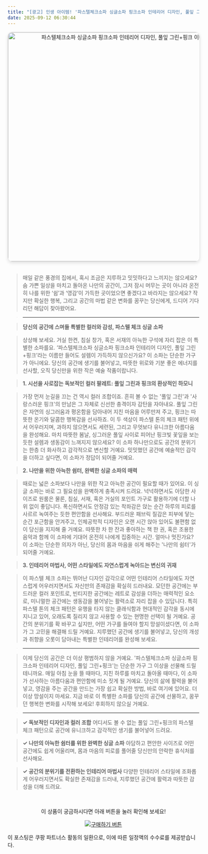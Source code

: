 ```yaml
---
title: "[광고] 인생 아이템! '파스텔체크소파 싱글소파 핑크소파 인테리어 디자인, 풀잎 그린+핑크'을(를) 만나보세요."
date: 2025-09-12 06:30:44
---
```


<div align="center">
    <a href="https://link.coupang.com/re/AFFSDP?lptag=AF8916626&pageKey=8992424209&itemId=26342987939&vendorItemId=93320037225&traceid=V0-153-e2520ad4e639e119&clickBeacon=f59bcb20-8fa1-11f0-a8ca-399cbbb96f45%7E3&requestid=20250912153022143071679249&token=31850C%7CMIXED" target="_blank">
        <img src="https://ads-partners.coupang.com/image1/YRs1XdfhtdzL0GUEYRDgS3MP0NSVNaPX22_7UExtkE-kN2KfXlTu3kw1rytVNqhC06CeW0mhFBTM1Nk56M6EkMA9hVt3qBJUktPbTGx0T_wUCVY4fupGZ3AS2MlRlugr51wMLMmFxQXeU0oTsacYQ7KkQaA6G7JDIypJLtDPDJopSXoksSui5Xym2U_lxrpv35nlUhFidV3HrdXsw7v0sAyX0fLpqEgiRWotKcQdssrBoNoxv6SsBAqg-RUigIEGxKcppYxoHcz9y7kCMf73c19wHwBCimgxJyeeUSU93xtbt0SbrOS1gnJ_wg==" alt="파스텔체크소파 싱글소파 핑크소파 인테리어 디자인, 풀잎 그린+핑크 이미지" width="600" style="max-width: 100%; height: auto; border-radius: 12px; border: 1px solid #e0e0e0; box-shadow: 0 4px 8px rgba(0,0,0,0.1);">
    </a>
</div>
<br>

> 매일 같은 풍경의 집에서, 혹시 조금은 지루하고 밋밋하다고 느끼지는 않으세요? 숨 가쁜 일상을 마치고 돌아온 나만의 공간이, 그저 잠시 머무는 곳이 아니라 온전히 나를 위한 ‘쉼’과 ‘영감’이 가득한 곳이었으면 좋겠다고 바라지는 않으세요? 작지만 확실한 행복, 그리고 공간의 마법 같은 변화를 꿈꾸는 당신에게, 드디어 기다리던 해답이 찾아왔어요.

> ***

> **당신의 공간에 스며들 특별한 컬러와 감성, 파스텔 체크 싱글 소파**

> 상상해 보세요. 거실 한켠, 침실 창가, 혹은 서재의 아늑한 구석에 자리 잡은 이 특별한 소파를요. ‘파스텔체크소파 싱글소파 핑크소파 인테리어 디자인, 풀잎 그린+핑크’라는 이름만 들어도 설렘이 가득하지 않으신가요? 이 소파는 단순한 가구가 아니에요. 당신의 공간에 생기를 불어넣고, 따뜻한 위로와 기분 좋은 에너지를 선사할, 오직 당신만을 위한 작은 예술 작품이랍니다.

> **1. 시선을 사로잡는 독보적인 컬러 팔레트: 풀잎 그린과 핑크의 환상적인 하모니**

> 가장 먼저 눈길을 끄는 건 역시 컬러 조합이죠. 흔히 볼 수 없는 '풀잎 그린'과 '사랑스러운 핑크'의 만남은 그 자체로 신선한 충격이자 감탄을 자아내요. 풀잎 그린은 자연의 싱그러움과 평온함을 담아내어 지친 마음을 어루만져 주고, 핑크는 따뜻한 온기와 달콤한 행복감을 선사하죠. 이 두 색상이 파스텔 톤의 체크 패턴 위에서 어우러지며, 과하지 않으면서도 세련된, 그리고 무엇보다 유니크한 아름다움을 완성해요. 마치 따뜻한 봄날, 싱그러운 풀잎 사이로 피어난 핑크빛 꽃잎을 보는 듯한 설렘과 생동감이 느껴지지 않으세요? 이 소파 하나만으로도 공간의 분위기는 한층 더 화사하고 감각적으로 변신할 거예요. 밋밋했던 공간에 예술적인 감각을 더하고 싶다면, 이 소파가 정답이 되어줄 거예요.

> **2. 나만을 위한 아늑한 쉼터, 완벽한 싱글 소파의 매력**

> 때로는 넓은 소파보다 나만을 위한 작고 아늑한 공간이 필요할 때가 있어요. 이 싱글 소파는 바로 그 필요성을 완벽하게 충족시켜 드려요. 넉넉하면서도 아담한 사이즈로 원룸은 물론, 침실, 서재, 혹은 거실의 포인트 가구로 활용하기에 더할 나위 없이 좋답니다. 폭신하면서도 안정감 있는 착좌감은 앉는 순간 하루의 피로를 사르르 녹여주는 듯한 편안함을 선사해요. 부드러운 패브릭 질감은 피부에 닿는 순간 포근함을 안겨주고, 인체공학적 디자인은 오랜 시간 앉아 있어도 불편함 없이 당신을 지지해 줄 거예요. 따뜻한 차 한 잔과 좋아하는 책 한 권, 혹은 조용한 음악과 함께 이 소파에 기대어 온전히 나에게 집중하는 시간. 얼마나 멋진가요? 이 소파는 단순한 의자가 아닌, 당신의 몸과 마음을 쉬게 해주는 '나만의 쉼터'가 되어줄 거예요.

> **3. 인테리어 마법사, 어떤 스타일에도 자연스럽게 녹아드는 변신의 귀재**

> 이 파스텔 체크 소파는 뛰어난 디자인 감각으로 어떤 인테리어 스타일에도 자연스럽게 어우러지면서도 자신만의 존재감을 확실히 드러내요. 모던한 공간에는 부드러운 컬러 포인트로, 빈티지한 공간에는 레트로 감성을 더하는 매력적인 요소로, 미니멀한 공간에는 생동감을 불어넣는 활력소로 자리 잡을 수 있답니다. 특히 파스텔 톤의 체크 패턴은 유행을 타지 않는 클래식함과 현대적인 감각을 동시에 지니고 있어, 오래도록 질리지 않고 사용할 수 있는 현명한 선택이 될 거예요. 공간의 분위기를 확 바꾸고 싶지만, 어떤 가구를 들여야 할지 망설이셨다면, 이 소파가 그 고민을 해결해 드릴 거예요. 지루했던 공간에 생기를 불어넣고, 당신의 개성과 취향을 오롯이 담아내는 특별한 인테리어를 완성해 보세요.

> ***

> 이제 당신의 공간은 더 이상 평범하지 않을 거예요. '파스텔체크소파 싱글소파 핑크소파 인테리어 디자인, 풀잎 그린+핑크'는 단순한 가구 그 이상을 선물해 드릴 테니까요. 매일 아침 눈을 뜰 때마다, 지친 하루를 마치고 돌아올 때마다, 이 소파가 선사하는 아름다움과 편안함에 미소 짓게 될 거예요. 당신의 삶에 활력을 불어넣고, 영감을 주는 공간을 만드는 가장 쉽고 확실한 방법, 바로 여기에 있어요. 더 이상 망설이지 마세요. 지금 바로 이 특별한 소파를 당신의 공간에 선물하고, 꿈꾸던 행복한 변화를 시작해 보세요! 후회하지 않으실 거예요.

> ***

> **✓ 독보적인 디자인과 컬러 조합**
어디서도 볼 수 없는 풀잎 그린+핑크의 파스텔 체크 패턴으로 공간에 유니크하고 감각적인 생기를 불어넣어 드려요.

> **✓ 나만의 아늑한 쉼터를 위한 완벽한 싱글 소파**
아담하고 편안한 사이즈로 어떤 공간에도 쉽게 어울리며, 몸과 마음의 피로를 풀어줄 당신만의 안락한 휴식처를 선사해요.

> **✓ 공간의 분위기를 전환하는 인테리어 마법사**
다양한 인테리어 스타일에 조화롭게 어우러지면서도 확실한 존재감을 드러내, 지루했던 공간에 활력과 따뜻한 감성을 더해 드려요.



<br>

<div align="center">
  <p>이 상품이 궁금하시다면 아래 버튼을 눌러 확인해 보세요!</p>
  <a href="https://link.coupang.com/re/AFFSDP?lptag=AF8916626&pageKey=8992424209&itemId=26342987939&vendorItemId=93320037225&traceid=V0-153-e2520ad4e639e119&clickBeacon=f59bcb20-8fa1-11f0-a8ca-399cbbb96f45%7E3&requestid=20250912153022143071679249&token=31850C%7CMIXED" target="_blank">
    <img src="https://img.shields.io/badge/지금 바로 구매하기-FF5722?style=for-the-badge&logo=coupa&logoColor=white" alt="구매하기 버튼">
  </a>
</div>

이 포스팅은 쿠팡 파트너스 활동의 일환으로, 이에 따른 일정액의 수수료를 제공받습니다.
